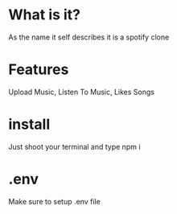 # What is it?
As the name it self describes it is a spotify clone


# Features
Upload Music, Listen To Music, Likes Songs

# install
Just shoot your terminal and type npm i

# .env

Make sure to setup .env file

